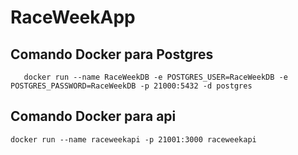 # RaceWeekApp

## Comando Docker para Postgres

`	
docker run --name RaceWeekDB -e POSTGRES_USER=RaceWeekDB -e POSTGRES_PASSWORD=RaceWeekDB -p 21000:5432 -d postgres
`

## Comando Docker para api

`
docker run --name raceweekapi -p 21001:3000 raceweekapi
`
